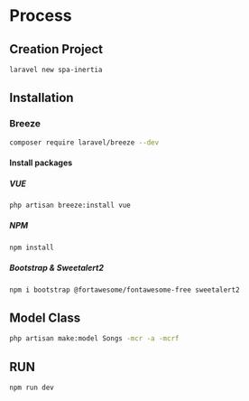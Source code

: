 #   Process

##  Creation Project
```sh
laravel new spa-inertia
```

## Installation

### Breeze
```sh
composer require laravel/breeze --dev
```


####    Install packages
#####   VUE
```sh
php artisan breeze:install vue
```
#####   NPM
```sh
npm install
```
#####   Bootstrap & Sweetalert2
```sh
npm i bootstrap @fortawesome/fontawesome-free sweetalert2
```


##  Model Class
```sh
php artisan make:model Songs -mcr -a -mcrf
```


##  RUN
```sh
npm run dev
```